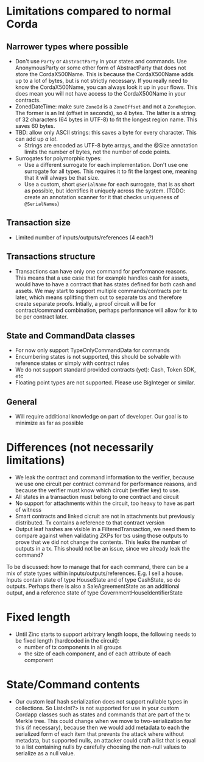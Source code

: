 # Limitations compared to normal Corda

## Narrower types where possible

* Don't use `Party` or `AbstractParty` in your states and commands. Use AnonymousParty or some other form of AbstractParty that does not store the CordaX500Name. This is because the CordaX500Name adds up to a lot of bytes, but is not strictly necessary. If you really need to know the CordaX500Name, you can always look it up in your flows. This does mean you will not have access to the CordaX500Name in your contracts.
* ZonedDateTime: make sure `ZoneId` is a `ZoneOffset` and not a `ZoneRegion`. The former is an Int (offset in seconds), so 4 bytes. The latter is a string of 32 characters (64 bytes in UTF-8) to fit the longest region name. This saves 60 bytes.
* TBD: allow only ASCII strings: this saves a byte for every character. This can add up *a lot*.
  * Strings are encoded as UTF-8 byte arrays, and the @Size annotation limits the number of bytes, not the number of code points.
* Surrogates for polymorphic types:
    * Use a different surrogate for each implementation. Don't use one surrogate for all types. This requires it to fit the largest one, meaning that it will always be that size.
    * Use a custom, short `@SerialName` for each surrogate, that is as short as possible, but identifies it uniquely across the system. (TODO: create an annotation scanner for it that checks uniqueness of `@SerialNames`)

## Transaction size

* Limited number of inputs/outputs/references (4 each?)

## Transactions structure

* Transactions can have only one command for performance reasons. This means that a use case that for example handles cash for assets, would have to have a contract that has states defined for both cash and assets. We may start to support multiple commands/contracts per tx later, which means splitting them out to separate txs and therefore create separate proofs. Intially, a proof circuit will be for contract/command combination, perhaps performance will allow for it to be per contract later.

## State and CommandData classes

* For now only support TypeOnlyCommandData for commands
* Encumbering states is not supported, this should be solvable with reference states or simply with contract rules
* We do not support standard provided contracts (yet): Cash, Token SDK, etc
* Floating point types are not supported. Please use BigInteger or similar.

## General

* Will require additional knowledge on part of developer. Our goal is to minimize as far as possible

# Differences (not necessarily limitations)

* We leak the contract and command information to the verifier, because we use one circuit per contract command for performance reasons, and because the verifier must know which circuit (verifier key) to use.
* All states in a transaction must belong to one contract and circuit
* No support for attachments within the circuit, too heavy to have as part of witness
* Smart contracts and linked cicruit are not in attachments but previously distributed. Tx contains a reference to that contract version
* Output leaf hashes are visible in a FilteredTransaction, we need them to compare against when validating ZKPs for txs using those outputs to prove that we did not change the contents. This leaks the number of outputs in a tx. This should not be an issue, since we already leak the command?

To be discussed: how to manage that for each command, there can be a mix of state types within inputs/outputs/references. E.g. I sell a house. Inputs contain state of type HouseState and of type CashState, so do outputs. Perhaps there is also a SaleAgreementState as an additional output, and a reference state of type GovernmentHouseIdentifierState

# Fixed length

* Until Zinc starts to support arbitrary length loops, the following needs to be fixed length (hardcoded in the circuit):
    * number of tx components in all groups
    * the size of each component, and of each attribute of each component

# State/Command contents

* Our custom leaf hash serialization does not support nullable types in collections. So List<Int?> is not supported for use in your custom Cordapp classes such as states and commands that are part of the tx Merkle tree. This could change when we move to two-serialization for this (if necessary), because then we would add metadata to each the serialized form of each item that prevents the attack where without metadata, but supported nulls, an attacker could craft a list that is equal to a list containing nulls by carefully choosing the non-null values to serialize as a null value.
